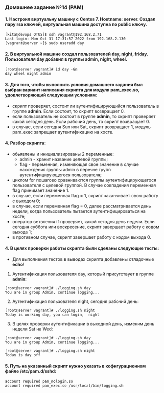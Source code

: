 ### Домашнее задание №14 (PAM)
#### 1. Настроил виртуальну машину с Centos 7. Hostname: server. Создал пару rsa ключей, виртуальная машина доступна по public ключу.
```console
[kita@devops OTUS]$ ssh vagrant@192.168.2.71
Last login: Mon Oct 31 17:31:57 2022 from 192.168.2.130
[vagrant@server ~]$ sudo useradd day
```
#### 2. В виртуальной машине создал пользователей day, night, friday. Пользователя day добавил в группы admin, night, wheel.
```console
[root@server vagrant]# id day -Gn
day wheel night admin
```
#### 3. Для того, чтобы выполнить условия домашнего задания был выбран вариант написания скрипта для модуля pam_exec.so, удовлетворяющий следующим условиям:
- скрипт проверяет, состоит ли аутентифицирующийся пользователь в группе __admin__. Если состоит, то скрипт возвращает 0.
- если пользователь не состоит в группе __admin__, то скрипт проверяет какой сегодня день. Если рабочий день, то скрипт возвращает 0. 
- в случае, если сегодня Sun или Sat, скрипт возвращает 1, модуль pam_exec запрещает аутентификацию на хосте.

#### 4. Разбор скрипта:
- обьявлены и инициализированы 2 переменные:
    - admin - хранит название целевой группы;
    - flag - переменная, изменяющая свое значение в случае нахождения группы admin в перечне групп аутентифицирующегося пользователя;
- циклом for пошагово сравниваются группы аутентифицирующегося пользователя с целевой группой. В случае совпадения переменная flag принимает значение 1.
- в случае, если переменная flag = 1, скрипт заканчивает свою работу с выходом 0;
- в случае, если переменная flag = 0, далее рассматривается день недели, когда пользователь пытается аутентифицироваться на хосте;
- оператор ветвления if проверяет, какой сегодня день недели. Если сегодня суббота или воскресение, скрипт завершает работу с кодом выхода 1;
- в противном случае, скрипт завершает работу с кодом выхода 0.

#### 4. В целях проверки работы скрипта были сделаны следующие тесты:
- Для выполнения тестов в выводах скрипта добавлены отладочные __echo__!  
1. Аутентификация пользователя day, который присутствует в группе __admin__:
```console
[root@server vagrant]# ./logging.sh day   
You are in group Admin, continue logging...
```
2. Аутентификация пользователя night, сегодня рабочий день:
```console
[root@server vagrant]# ./logging.sh night
Today is working day, you can login,  night
```
3. В целях проверки аутентификации в выходной день, изменим день недели Sat на Wed:
```console
[root@server vagrant]# ./logging.sh day
You are in group Admin, continue logging...

[root@server vagrant]# ./logging.sh night
Today is day off
```

#### 5. Путь на указанный скрипт нужно указать в кофигурационном файле /etc/pam.d/sshd:
```console
account required pam_nologin.so
account required pam_exec.so /usr/local/bin/logging.sh
```